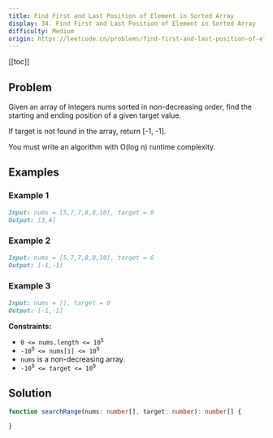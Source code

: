 ```yaml
---
title: Find First and Last Position of Element in Sorted Array
display: 34. Find First and Last Position of Element in Sorted Array
difficulty: Medium
origin: https://leetcode.cn/problems/find-first-and-last-position-of-element-in-sorted-array
---
```


[[toc]]

## Problem

Given an array of integers nums sorted in non-decreasing order, find the starting and ending position of a given target value.

If target is not found in the array, return [-1, -1].

You must write an algorithm with O(log n) runtime complexity.

## Examples

### Example 1

```md
Input: nums = [5,7,7,8,8,10], target = 8
Output: [3,4]
```

### Example 2

```md
Input: nums = [5,7,7,8,8,10], target = 6
Output: [-1,-1]
```

### Example 3

```md
Input: nums = [], target = 0
Output: [-1,-1]
```

**Constraints:**

- <code>0 <= nums.length <= 10<sup>5</sup></code>
- <code>-10<sup>9</sup> <= nums[i] <= 10<sup>9</sup></code>
- `nums` is a non-decreasing array.
- <code>-10<sup>9</sup> <= target <= 10<sup>9</sup></code>

## Solution

```ts
function searchRange(nums: number[], target: number): number[] {

}
```

